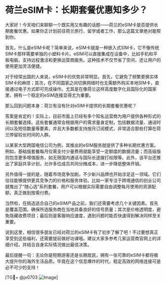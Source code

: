 # 荷兰eSIM卡：长期套餐优惠知多少？

大家好！今天咱们来聊聊一个既实用又有趣的话题——荷兰的eSIM卡是否提供长期套餐优惠。如果你正计划前往荷兰旅行、留学或者工作，那么这篇文章绝对能帮到你。

首先，什么是eSIM卡呢？简单来说，eSIM卡就是一种嵌入式SIM卡，它不像传统SIM卡那样需要单独的小塑料卡片。eSIM可以直接集成在设备中，比如手机和平板电脑，支持远程激活和更换运营商服务。这种技术不仅节省了空间，还让用户的使用更加灵活便捷。

对于经常出国的人来说，eSIM卡的优势非常明显。首先，它避免了频繁更换实体SIM卡的麻烦；其次，在不同国家之间切换网络时也无需额外购买本地SIM卡，直接通过电子方式即可完成操作。尤其是在像荷兰这样高度数字化且国际化的国家里，拥有一个稳定的eSIM连接显得尤为重要。

那么回到问题本身：荷兰有没有针对eSIM卡提供的长期套餐优惠呢？

答案是肯定的！实际上，目前市面上已经有多个知名运营商为用户提供各种形式的长期套餐选择。这些套餐通常会根据用户的需求量身定制，包括数据流量、通话时间以及短信数量等要素，并且大多数都支持按月订阅模式，非常适合那些打算在荷兰停留较长时间的人群。

以某家大型跨国电信公司为例，其推出的eSIM服务就提供了多种长期优惠方案。例如，基础版套餐每月仅需支付少量费用就能享受一定额度的数据流量；而高级版则包含更多增值服务，如无限国内通话与国际长途拨打权限等。此外，该平台还推出了家庭共享计划，允许多位成员共同分摊成本，进一步降低整体开销。

另外值得一提的是，随着市场竞争加剧，不少新兴品牌也开始涉足这一领域。它们往往能够提供更具竞争力的价格和服务体验。比如一家专注于跨境通信的创业公司就推出了“随心选”系列套餐，用户可以根据实际需要自由调整每月使用的资源配额，真正做到按需付费。

当然啦，在挑选适合自己的eSIM产品之前，我们还需要考虑几个关键因素。首先是覆盖范围，确保所选服务商在当地具备良好的信号质量；其次是价格透明度，避免隐藏收费项目；最后则是客服响应速度，遇到问题时能否快速得到解决同样至关重要。

说到这里，相信很多朋友已经对荷兰的eSIM卡有了初步了解了吧！不过要想真正享受到这些福利，还需要提前做好功课哦。建议大家多参考几家运营商官网上的详细介绍，并结合自身实际情况做出最佳决策。

最后提醒一句：无论你是短期游客还是长期居民，拥有一张可靠的eSIM卡都将极大提升你的海外生活品质。毕竟在这个信息爆炸的时代，稳定高效的网络连接可是必不可少的支持！

[TG💪+ @jx0703 ![Image](https://github.com/user-attachments/assets/dbca1d08-cadb-493c-b0ec-ad6f7a83f270)]